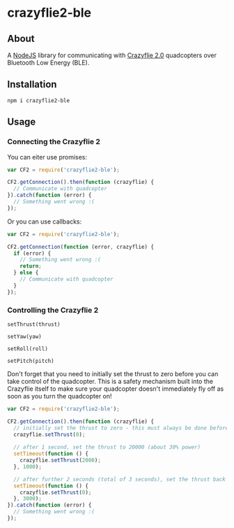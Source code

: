 # crazyflie2-ble
## About
A [NodeJS](https://nodejs.org) library for communicating with [Crazyflie 2.0](https://www.bitcraze.io/crazyflie-2/) quadcopters over Bluetooth Low Energy (BLE).

## Installation
`npm i crazyflie2-ble`

## Usage
### Connecting the Crazyflie 2
You can eiter use promises:

```javascript
var CF2 = require('crazyflie2-ble');

CF2.getConnection().then(function (crazyflie) {
  // Communicate with quadcopter
}).catch(function (error) {
  // Something went wrong :(
});
```

Or you can use callbacks:

```javascript
var CF2 = require('crazyflie2-ble');

CF2.getConnection(function (error, crazyflie) {
  if (error) {
    // Something went wrong :(
    return;
  } else {
    // Communicate with quadcopter
  }
});
```

### Controlling the Crazyflie 2
`setThrust(thrust)`

`setYaw(yaw)`

`setRoll(roll)`

`setPitch(pitch)`


Don't forget that you need to initially set the thrust to zero before you can take control of the quadcopter. This is a safety mechanism built into the Crazyflie itself to make sure your quadcopter doesn't immediately fly off as soon as you turn the quadcopter on!

```javascript
var CF2 = require('crazyflie2-ble');

CF2.getConnection().then(function (crazyflie) {
  // initially set the thrust to zero - this must always be done before any flying can commence
  crazyflie.setThrust(0);
  
  // after 1 second, set the thrust to 20000 (about 30% power)
  setTimeout(function () {
    crazyflie.setThrust(2000);
  }, 1000);

  // after further 2 seconds (total of 3 seconds), set the thrust back to 0
  setTimeout(function () {
    crazyflie.setThrust(0);
  }, 3000);
}).catch(function (error) {
  // Something went wrong :(
});
```
